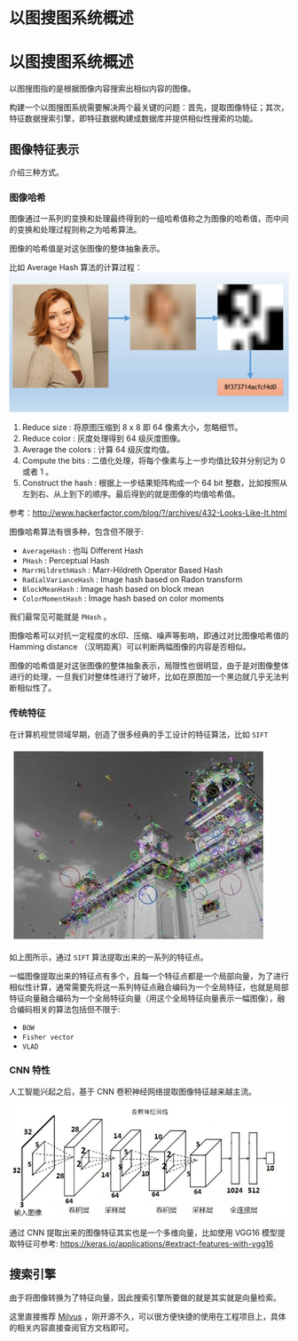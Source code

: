 # 以图搜图系统概述


# 以图搜图系统概述

以图搜图指的是根据图像内容搜索出相似内容的图像。

构建一个以图搜图系统需要解决两个最关键的问题：首先，提取图像特征；其次，特征数据搜索引擎，即特征数据构建成数据库并提供相似性搜索的功能。

## 图像特征表示

介绍三种方式。

### 图像哈希
图像通过一系列的变换和处理最终得到的一组哈希值称之为图像的哈希值，而中间的变换和处理过程则称之为哈希算法。

图像的哈希值是对这张图像的整体抽象表示。


比如 Average Hash 算法的计算过程：
![Average Hash](/images/image-average-hash.jpeg)

1. Reduce size : 将原图压缩到 8 x 8 即 64 像素大小，忽略细节。
2. Reduce color : 灰度处理得到 64 级灰度图像。
3. Average the colors : 计算 64 级灰度均值。
4. Compute the bits : 二值化处理，将每个像素与上一步均值比较并分别记为 0 或者 1 。
5. Construct the hash : 根据上一步结果矩阵构成一个 64 bit 整数，比如按照从左到右、从上到下的顺序。最后得到的就是图像的均值哈希值。

参考：http://www.hackerfactor.com/blog/?/archives/432-Looks-Like-It.html

图像哈希算法有很多种，包含但不限于:

- `AverageHash` : 也叫 Different Hash
- `PHash` : Perceptual Hash
- `MarrHildrethHash` : Marr-Hildreth Operator Based Hash
- `RadialVarianceHash` : Image hash based on Radon transform
- `BlockMeanHash` : Image hash based on block mean
- `ColorMomentHash` : Image hash based on color moments

我们最常见可能就是 `PHash` 。

图像哈希可以对抗一定程度的水印、压缩、噪声等影响，即通过对比图像哈希值的 Hamming distance （汉明距离）可以判断两幅图像的内容是否相似。

图像的哈希值是对这张图像的整体抽象表示，局限性也很明显，由于是对图像整体进行的处理，一旦我们对整体性进行了破坏，比如在原图加一个黑边就几乎无法判断相似性了。


### 传统特征
在计算机视觉领域早期，创造了很多经典的手工设计的特征算法，比如 `SIFT`

![](/images/image-sift.jpeg)

如上图所示，通过 `SIFT` 算法提取出来的一系列的特征点。

一幅图像提取出来的特征点有多个，且每一个特征点都是一个局部向量，为了进行相似性计算，通常需要先将这一系列特征点融合编码为一个全局特征，也就是局部特征向量融合编码为一个全局特征向量（用这个全局特征向量表示一幅图像），融合编码相关的算法包括但不限于:
- `BOW`
- `Fisher vector`
- `VLAD`


### CNN 特性
人工智能兴起之后，基于 CNN 卷积神经网络提取图像特征越来越主流。

![](/images/cnn.jpg)

通过 CNN 提取出来的图像特征其实也是一个多维向量，比如使用 VGG16 模型提取特征可参考: https://keras.io/applications/#extract-features-with-vgg16


## 搜索引擎
由于将图像转换为了特征向量，因此搜索引擎所要做的就是其实就是向量检索。

这里直接推荐 [Milvus](https://www.milvus.io/) ，刚开源不久，可以很方便快捷的使用在工程项目上，具体的相关内容直接查阅官方文档即可。
